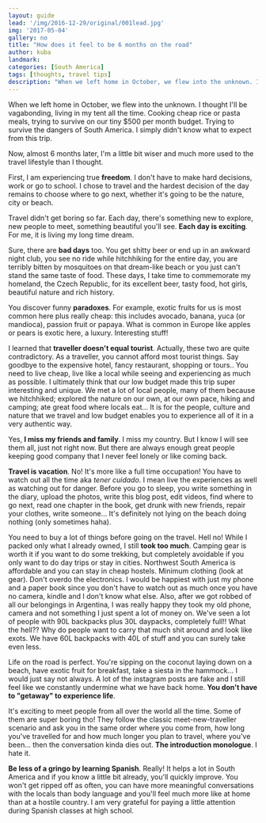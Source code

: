 ```yaml
---
layout: guide
lead: '/img/2016-12-29/original/001lead.jpg'
img: '2017-05-04'
gallery: no
title: "How does it feel to be 6 months on the road​"
author: kuba
landmark: 
categories: [South America]
tags: [thoughts, travel tips]
description: "When we left home in October, we flew into the unknown. I thought I'll be vagabonding, living in my tent all the time. Cooking cheap rice or pasta meals, trying to survive on our tiny $500 per month budget. Trying to survive the dangers of South America. I simply didn't know what to expect from this trip."
---
```


When we left home in October, we flew into the unknown. I thought I'll be vagabonding, living in my tent all the time. Cooking cheap rice or pasta meals, trying to survive on our tiny $500 per month budget. Trying to survive the dangers of South America. I simply didn't know what to expect from this trip. 

Now, almost 6 months later, I'm a little bit wiser and much more used to the travel lifestyle than I thought. 

First, I am experiencing true **freedom**. I don't have to make hard decisions, work or go to school. I chose to travel and the hardest decision of the day remains to choose where to go next, whether it's going to be the nature, city or beach. 

Travel didn't get boring so far. Each day, there's something new to explore, new people to meet, something beautiful you'll see. **Each day is exciting**. For me, it is living my long time dream. 

Sure, there are **bad days** too. You get shitty beer or end up in an awkward night club, you see no ride while hitchhiking for the entire day, you are terribly bitten by mosquitoes on that dream-like beach or you just can't stand the same taste of food. These days, I take time to commemorate my homeland, the Czech Republic, for its excellent beer, tasty food, hot girls, beautiful nature and rich history.

You discover funny **paradoxes**. For example, exotic fruits for us is most common here plus really cheap: this includes avocado, banana, yuca (or mandioca), passion fruit or papaya. What is common in Europe like apples or pears is exotic here, a luxury. Interesting stuff!

I learned that **traveller doesn't equal tourist**. Actually, these two are quite contradictory. As a traveller, you cannot afford most tourist things. Say goodbye to the expensive hotel, fancy restaurant, shopping or tours.. You need to live cheap, live like a local while seeing and experiencing as much as possible. I ultimately think that our low budget made this trip super interesting and unique. We met a lot of local people, many of them because we hitchhiked; explored the nature on our own, at our own pace, hiking and camping; ate great food where locals eat… It is for the people, culture and nature that we travel and low budget enables you to experience all of it in a very authentic way.

Yes, **I miss my friends and family**. I miss my country. But I know I will see them all, just not right now. But there are always enough great people keeping good company that I never feel lonely or like coming back.

**Travel is vacation**. No! It's more like a full time occupation! You have to watch out all the time aka *tener cuidado*. I mean live the experiences as well as watching out for danger. Before you go to sleep, you write something in the diary, upload the photos, write this blog post, edit videos, find where to go next, read one chapter in the book, get drunk with new friends, repair your clothes, write someone… It's definitely not lying on the beach doing nothing (only sometimes haha). 

You need to buy a lot of things before going on the travel. Hell no! While I packed only what I already owned, I still **took too much**. Camping gear is worth it if you want to do some trekking, but completely avoidable if you only want to do day trips or stay in cities. Northwest South America is affordable and you can stay in cheap hostels. Minimum clothing (look at gear). Don't overdo the electronics. I would be happiest with just my phone and a paper book since you don't have to watch out as much once you have no camera, kindle and I don't know what else. Also, after we got robbed of all our belongings in Argentina, I was really happy they took my old phone, camera and not something I just spent a lot of money on. We've seen a lot of people with 90L backpacks plus 30L daypacks, completely full!! What the hell?? Why do people want to carry that much shit around and look like exots. We have 60L backpacks with 40L of stuff and you can surely take even less. 

Life on the road is perfect. You're sipping on the coconut laying down on a beach, have exotic fruit for breakfast, take a siesta in the hammock... I would just say not always. A lot of the instagram posts are fake and I still feel like we constantly undermine what we have back home. **You don't have to "getaway" to experience life**.

It's exciting to meet people from all over the world all the time. Some of them are super boring tho! They follow the classic meet-new-traveller scenario and ask you in the same order where you come from, how long you've travelled for and how much longer you plan to travel, where you've been… then the conversation kinda dies out. **The introduction monologue**. I hate it. 

**Be less of a gringo by learning Spanish**. Really! It helps a lot in South America and if you know a little bit already, you'll quickly improve. You won't get ripped off as often, you can have more meaningful conversations with the locals than body language and you'll feel much more like at home than at a hostile country. I am very grateful for paying a little attention​ during Spanish classes at high school.

